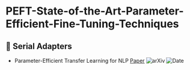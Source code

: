 # PEFT-State-of-the-Art-Parameter-Efficient-Fine-Tuning-Techniques

## 🚀 Serial Adapters

- Parameter-Efficient Transfer Learning for NLP [Paper](https://arxiv.org/abs/1902.00751) 
  ![arXiv](https://img.shields.io/badge/arXiv-4a4a4a?style=flat&logo=arXiv&logoColor=white&labelColor=4a4a4a)
  ![Date](https://img.shields.io/badge/2019.06.13-e07a5f?style=flat&labelColor=e07a5f&color=e07a5f)

